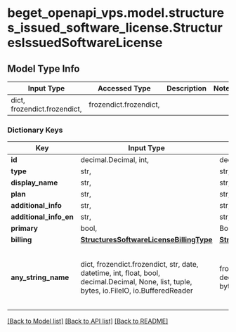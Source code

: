 # beget_openapi_vps.model.structures_issued_software_license.StructuresIssuedSoftwareLicense

## Model Type Info
Input Type | Accessed Type | Description | Notes
------------ | ------------- | ------------- | -------------
dict, frozendict.frozendict,  | frozendict.frozendict,  |  | 

### Dictionary Keys
Key | Input Type | Accessed Type | Description | Notes
------------ | ------------- | ------------- | ------------- | -------------
**id** | decimal.Decimal, int,  | decimal.Decimal,  |  | [optional] 
**type** | str,  | str,  |  | [optional] 
**display_name** | str,  | str,  |  | [optional] 
**plan** | str,  | str,  |  | [optional] 
**additional_info** | str,  | str,  |  | [optional] 
**additional_info_en** | str,  | str,  |  | [optional] 
**primary** | bool,  | BoolClass,  |  | [optional] 
**billing** | [**StructuresSoftwareLicenseBillingType**](StructuresSoftwareLicenseBillingType.md) | [**StructuresSoftwareLicenseBillingType**](StructuresSoftwareLicenseBillingType.md) |  | [optional] 
**any_string_name** | dict, frozendict.frozendict, str, date, datetime, int, float, bool, decimal.Decimal, None, list, tuple, bytes, io.FileIO, io.BufferedReader | frozendict.frozendict, str, BoolClass, decimal.Decimal, NoneClass, tuple, bytes, FileIO | any string name can be used but the value must be the correct type | [optional]

[[Back to Model list]](../../README.md#documentation-for-models) [[Back to API list]](../../README.md#documentation-for-api-endpoints) [[Back to README]](../../README.md)

